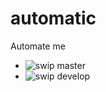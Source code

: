 # automatic
Automate me   

* ![swip master](https://github.com/nonameexist/automatic/workflows/Nginx%20upstream%20switch%20ipv6%20test/badge.svg?branch=master "Swip master status")
* ![swip develop](https://github.com/nonameexist/automatic/workflows/Nginx%20upstream%20switch%20ipv6%20test/badge.svg?branch=master "Swip develop status")
